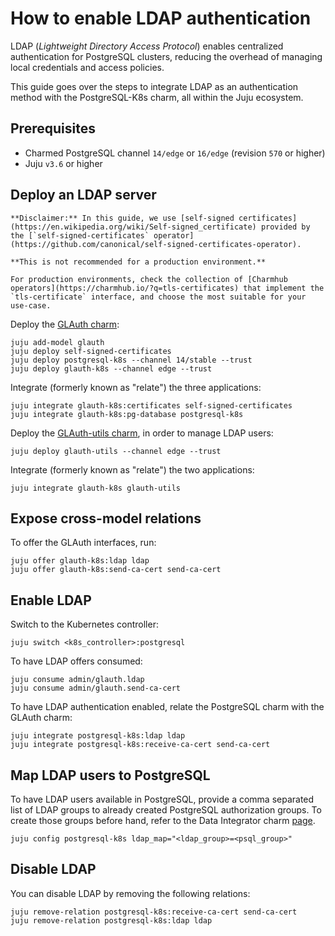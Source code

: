 


# How to enable LDAP authentication

LDAP (*Lightweight Directory Access Protocol*) enables centralized authentication for PostgreSQL clusters, reducing the overhead of managing local credentials and access policies.

This guide goes over the steps to integrate LDAP as an authentication method with the PostgreSQL-K8s charm, all within the Juju ecosystem.

## Prerequisites
* Charmed PostgreSQL channel `14/edge` or `16/edge` (revision `570` or higher)
* Juju `v3.6` or higher

## Deploy an LDAP server

```{caution}
**Disclaimer:** In this guide, we use [self-signed certificates](https://en.wikipedia.org/wiki/Self-signed_certificate) provided by the [`self-signed-certificates` operator](https://github.com/canonical/self-signed-certificates-operator). 

**This is not recommended for a production environment.**

For production environments, check the collection of [Charmhub operators](https://charmhub.io/?q=tls-certificates) that implement the `tls-certificate` interface, and choose the most suitable for your use-case.
```

Deploy the [GLAuth charm](https://charmhub.io/glauth-k8s):

```text
juju add-model glauth
juju deploy self-signed-certificates
juju deploy postgresql-k8s --channel 14/stable --trust
juju deploy glauth-k8s --channel edge --trust
```

Integrate (formerly known as "relate") the three applications:

```text
juju integrate glauth-k8s:certificates self-signed-certificates
juju integrate glauth-k8s:pg-database postgresql-k8s
```

Deploy the [GLAuth-utils charm](https://charmhub.io/glauth-utils), in order to manage LDAP users:

```text
juju deploy glauth-utils --channel edge --trust
```

Integrate (formerly known as "relate") the two applications:

```text
juju integrate glauth-k8s glauth-utils
```

## Expose cross-model relations

To offer the GLAuth interfaces, run:

```text
juju offer glauth-k8s:ldap ldap
juju offer glauth-k8s:send-ca-cert send-ca-cert
```

## Enable LDAP

Switch to the Kubernetes controller:

```text
juju switch <k8s_controller>:postgresql
```

To have LDAP offers consumed:

```text
juju consume admin/glauth.ldap
juju consume admin/glauth.send-ca-cert
```

To have LDAP authentication enabled, relate the PostgreSQL charm with the GLAuth charm:

```text
juju integrate postgresql-k8s:ldap ldap
juju integrate postgresql-k8s:receive-ca-cert send-ca-cert 
```

## Map LDAP users to PostgreSQL

To have LDAP users available in PostgreSQL, provide a comma separated list of LDAP groups to already created PostgreSQL authorization groups. To create those groups before hand, refer to the Data Integrator charm [page](https://charmhub.io/data-integrator).

```text
juju config postgresql-k8s ldap_map="<ldap_group>=<psql_group>"
```

## Disable LDAP

You can disable LDAP by removing the following relations:

```text
juju remove-relation postgresql-k8s:receive-ca-cert send-ca-cert
juju remove-relation postgresql-k8s:ldap ldap
```

